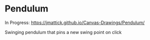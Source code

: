 # Pendulum

In Progress: https://jmattick.github.io/Canvas-Drawings/Pendulum/


Swinging pendulum that pins a new swing point on click
